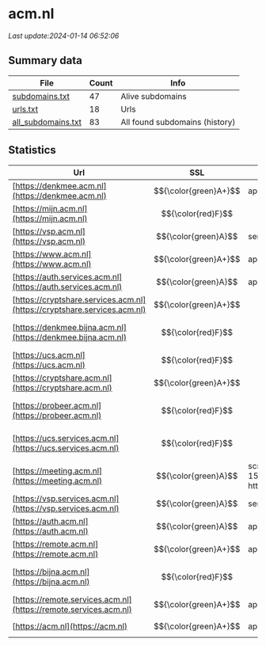 # acm.nl
*Last update:2024-01-14 06:52:06*
## Summary data
| File       | Count | Info |
|------------|-------|------|
|[subdomains.txt](/data/acm/subdomains.txt)|47|Alive subdomains|
|[urls.txt](/data/acm/urls.txt)|18|Urls|
|[all_subdomains.txt](/data/acm/all_subdomains.txt)|83|All found subdomains (history)|
## Statistics
| Url | SSL | Server | Cookie | HSTS | CSP | XFO | XXP | RP | Tech |
|------------|-------|------|------|------|------|------|------|------|------|
|[https://denkmee.acm.nl](https://denkmee.acm.nl)| $${\color{green}A+}$$ |apache| |:white_check_mark: | |:warning: |:white_check_mark: | |:white_check_mark: |Apache HTTP Server H...|
|[https://mijn.acm.nl](https://mijn.acm.nl)| $${\color{red}F}$$ | | | | | | |:white_check_mark: |Basic Nginx|
|[https://vsp.acm.nl](https://vsp.acm.nl)| $${\color{green}A}$$ |server| | | |:white_check_mark: |:white_check_mark: |:white_check_mark: ||
|[https://www.acm.nl](https://www.acm.nl)| $${\color{green}A+}$$ |apache| |:white_check_mark: | |:warning: |:white_check_mark: | |:white_check_mark: |Apache HTTP Server D...|
|[https://auth.services.acm.nl](https://auth.services.acm.nl)| $${\color{green}A}$$ |apache| |:white_check_mark: | |:warning: |:white_check_mark: | |:white_check_mark: |IIS:10.0 Microsoft A...|
|[https://cryptshare.services.acm.nl](https://cryptshare.services.acm.nl)| $${\color{green}A+}$$ | | |:white_check_mark: | |:warning: | |:white_check_mark: |:white_check_mark: |HSTS|
|[https://denkmee.bijna.acm.nl](https://denkmee.bijna.acm.nl)| $${\color{red}F}$$ | | | | | | |:white_check_mark: |Apache HTTP Server H...|
|[https://ucs.acm.nl](https://ucs.acm.nl)| $${\color{red}F}$$ | | | | | | |:white_check_mark: |Apache HTTP Server|
|[https://cryptshare.acm.nl](https://cryptshare.acm.nl)| $${\color{green}A+}$$ | | |:white_check_mark: | |:warning: | |:white_check_mark: |:white_check_mark: |HSTS|
|[https://probeer.acm.nl](https://probeer.acm.nl)| $${\color{red}F}$$ | | | | | | |:white_check_mark: |Apache HTTP Server H...|
|[https://ucs.services.acm.nl](https://ucs.services.acm.nl)| $${\color{red}F}$$ | | | | | | |:white_check_mark: |Apache HTTP Server H...|
|[https://meeting.acm.nl](https://meeting.acm.nl)| $${\color{green}A}$$ |screenconnect/21.14.5924.8013-1538391777 microsoft-httpapi/2.0| | | |:white_check_mark: | |:white_check_mark: |Microsoft HTTPAPI:2....|
|[https://vsp.services.acm.nl](https://vsp.services.acm.nl)| $${\color{green}A}$$ |server| | | |:white_check_mark: |:white_check_mark: |:white_check_mark: ||
|[https://auth.acm.nl](https://auth.acm.nl)| $${\color{green}A}$$ |apache| |:white_check_mark: | |:warning: |:white_check_mark: | |:white_check_mark: |IIS:10.0 Microsoft A...|
|[https://remote.acm.nl](https://remote.acm.nl)| $${\color{green}A+}$$ |apache|:warning: |:white_check_mark: | | |:white_check_mark: |:white_check_mark: |:white_check_mark: |HSTS Microsoft ASP.N...|
|[https://bijna.acm.nl](https://bijna.acm.nl)| $${\color{red}F}$$ | | | | | | |:white_check_mark: |Apache HTTP Server H...|
|[https://remote.services.acm.nl](https://remote.services.acm.nl)| $${\color{green}A+}$$ |apache|:warning: |:white_check_mark: | | |:white_check_mark: |:white_check_mark: |:white_check_mark: |HSTS Microsoft ASP.N...|
|[https://acm.nl](https://acm.nl)| $${\color{green}A+}$$ |apache| |:white_check_mark: | |:warning: |:white_check_mark: | |:white_check_mark: |Apache HTTP Server H...|